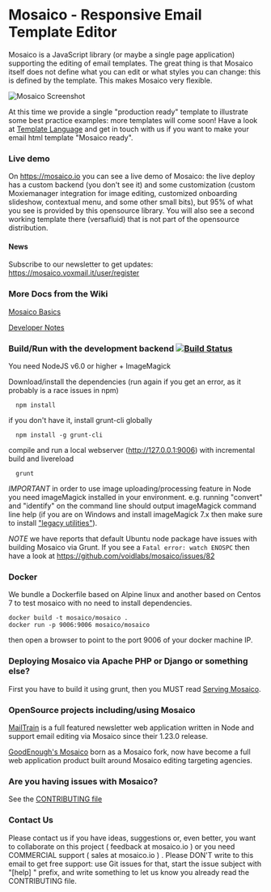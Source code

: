 # Mosaico - Responsive Email Template Editor

Mosaico is a JavaScript library (or maybe a single page application) supporting the editing of email templates.
The great thing is that Mosaico itself does not define what you can edit or what styles you can change: this is defined by the template. This makes Mosaico very flexible.


![Mosaico Screenshot](public/img/screenshot.png)


At this time we provide a single "production ready" template to illustrate some best practice examples: more templates will come soon! Have a look at [Template Language](https://github.com/voidlabs/mosaico/wiki/Template-language) and get in touch with us if you want to make your email html template "Mosaico ready".

### Live demo

On https://mosaico.io you can see a live demo of Mosaico: the live deploy has a custom backend (you don't see it) and some customization (custom Moxiemanager integration for image editing, customized onboarding slideshow, contextual menu, and some other small bits), but 95% of what you see is provided by this opensource library. You will also see a second working template there (versafluid) that is not part of the opensource distribution.

#### News

Subscribe to our newsletter to get updates: https://mosaico.voxmail.it/user/register

### More Docs from the Wiki

[Mosaico Basics](https://github.com/voidlabs/mosaico/wiki)

[Developer Notes](https://github.com/voidlabs/mosaico/wiki/Developers)

### Build/Run with the development backend [![Build Status](https://travis-ci.org/voidlabs/mosaico.svg)](https://travis-ci.org/voidlabs/mosaico)

You need NodeJS v6.0 or higher + ImageMagick

Download/install the dependencies (run again if you get an error, as it probably is a race issues in npm)
```
  npm install
```
if you don't have it, install grunt-cli globally
```
  npm install -g grunt-cli
```
compile and run a local webserver (http://127.0.0.1:9006) with incremental build and livereload
```
  grunt
```
*IMPORTANT* in order to use image uploading/processing feature in Node you need imageMagick installed in your environment.
e.g. running "convert" and "identify" on the command line should output imageMagick command line help (if you are on Windows and install imageMagick 7.x then make sure to install ["legacy utilities"](https://github.com/aheckmann/gm/issues/559)).

*NOTE* we have reports that default Ubuntu node package have issues with building Mosaico via Grunt. If you see a ```Fatal error: watch ENOSPC``` then have a look at https://github.com/voidlabs/mosaico/issues/82

### Docker

We bundle a Dockerfile based on Alpine linux and another based on Centos 7 to test mosaico with no need to install dependencies.
```
docker build -t mosaico/mosaico .
docker run -p 9006:9006 mosaico/mosaico
```
then open a browser to point to the port 9006 of your docker machine IP.

### Deploying Mosaico via Apache PHP or Django or something else?

First you have to build it using grunt, then you MUST read [Serving Mosaico](https://github.com/voidlabs/mosaico/wiki/Serving-Mosaico).

### OpenSource projects including/using Mosaico

[MailTrain](https://github.com/Mailtrain-org/mailtrain) is a full featured newsletter web application written in Node and support email editing via Mosaico since their 1.23.0 release.

[GoodEnough's Mosaico](https://github.com/goodenough/mosaico-backend) born as a Mosaico fork, now have become a full web application product built around Mosaico editing targeting agencies.

### Are you having issues with Mosaico?

See the [CONTRIBUTING file](https://github.com/voidlabs/mosaico/blob/master/CONTRIBUTING.md)

### Contact Us

Please contact us if you have ideas, suggestions or, even better, you want to collaborate on this project ( feedback at mosaico.io ) or you need COMMERCIAL support ( sales at mosaico.io ) . Please DON'T write to this email to get free support: use Git issues for that, start the issue subject with "[help] " prefix, and write something to let us know you already read the CONTRIBUTING file.
